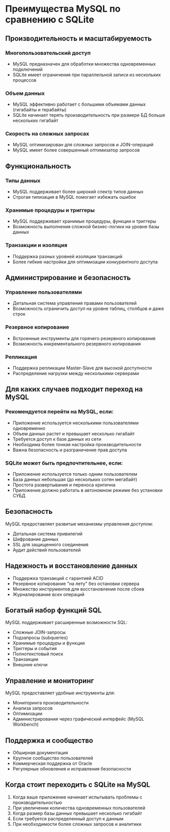 # Преимущества MySQL по сравнению с SQLite

## Производительность и масштабируемость

### Многопользовательский доступ
- MySQL предназначен для обработки множества одновременных подключений
- SQLite имеет ограничения при параллельной записи из нескольких процессов

### Объем данных
- MySQL эффективно работает с большими объемами данных (гигабайты и терабайты)
- SQLite начинает терять производительность при размере БД больше нескольких гигабайт

### Скорость на сложных запросах
- MySQL оптимизирован для сложных запросов и JOIN-операций
- MySQL имеет более совершенный оптимизатор запросов

## Функциональность

### Типы данных
- MySQL поддерживает более широкий спектр типов данных
- Строгая типизация в MySQL помогает избежать ошибок

### Хранимые процедуры и триггеры
- MySQL поддерживает хранимые процедуры, функции и триггеры
- Возможность выполнения сложной бизнес-логики на уровне базы данных

### Транзакции и изоляция
- Поддержка разных уровней изоляции транзакций
- Более гибкие настройки для оптимизации конкурентного доступа

## Администрирование и безопасность

### Управление пользователями
- Детальная система управления правами пользователей
- Возможность ограничить доступ на уровне таблиц, столбцов и даже строк

### Резервное копирование
- Встроенные инструменты для горячего резервного копирования
- Возможность инкрементального резервного копирования

### Репликация
- Поддержка репликации Master-Slave для высокой доступности
- Распределение нагрузки между несколькими серверами

## Для каких случаев подходит переход на MySQL

### Рекомендуется перейти на MySQL, если:
- Приложение используется несколькими пользователями одновременно
- Объем данных растет и превышает несколько гигабайт
- Требуется доступ к базе данных из сети
- Необходима более тонкая настройка производительности
- Важна безопасность и разграничение прав доступа

### SQLite может быть предпочтительнее, если:
- Приложение используется только одним пользователем
- База данных небольшая (до нескольких сотен мегабайт)
- Простота развертывания и переноса критична
- Приложение должно работать в автономном режиме без установки СУБД

## Безопасность

MySQL предоставляет развитые механизмы управления доступом:
- Детальная система привилегий
- Шифрование данных
- SSL для защищенного соединения
- Аудит действий пользователей

## Надежность и восстановление данных

- Поддержка транзакций с гарантией ACID
- Резервное копирование "на лету" без остановки сервера
- Множество инструментов для восстановления после сбоев
- Журналирование всех операций

## Богатый набор функций SQL

MySQL поддерживает расширенные возможности SQL:
- Сложные JOIN-запросы
- Подзапросы (subqueries)
- Хранимые процедуры и функции
- Триггеры и события
- Полнотекстовый поиск
- Транзакции
- Внешние ключи

## Управление и мониторинг

MySQL предоставляет удобные инструменты для:
- Мониторинга производительности
- Анализа запросов
- Оптимизации
- Администрирования через графический интерфейс (MySQL Workbench)

## Поддержка и сообщество

- Обширная документация
- Крупное сообщество пользователей
- Коммерческая поддержка от Oracle
- Регулярные обновления и исправления безопасности

## Когда стоит переходить с SQLite на MySQL

1. Когда ваше приложение начинает испытывать проблемы с производительностью
2. При увеличении количества одновременных пользователей
3. Когда размер базы данных превышает несколько гигабайт
4. Если требуется распределенный доступ к данным
5. При необходимости более сложных запросов и аналитики 